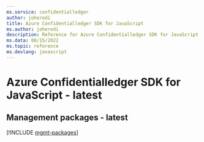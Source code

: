 ```yaml
---
ms.service: confidentialledger
author: joheredi
title: Azure Confidentialledger SDK for JavaScript
ms.author: joheredi
description: Reference for Azure Confidentialledger SDK for JavaScript
ms.data: 08/15/2022
ms.topic: reference
ms.devlang: javascript
---
```

# Azure Confidentialledger SDK for JavaScript - latest

## Management packages - latest
[!INCLUDE [mgmt-packages](confidentialledger-mgmt-index.md)]